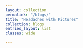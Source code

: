 ```yaml
---
layout: collection
permalink: "/blogs/"
title: "Headaches with Pictures"
collection: blogs
entries_layout: list
classes: wide

---
```

